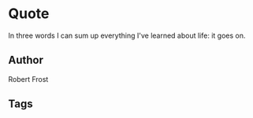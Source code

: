 # Quote

In three words I can sum up everything I've learned about life: it goes on.

## Author

Robert Frost

## Tags


